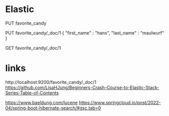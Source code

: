 # Elastic
PUT favorite_candy

PUT favorite_candy/_doc/1
{
"first_name" : "hans",
"last_name" : "maulwurf"
}

GET favorite_candy/_doc/1
             
# links
http://localhost:9200/favorite_candy/_doc/1
https://github.com/LisaHJung/Beginners-Crash-Course-to-Elastic-Stack-Series-Table-of-Contents

https://www.baeldung.com/lucene
https://www.springcloud.io/post/2022-04/spring-boot-hibernate-search/#gsc.tab=0